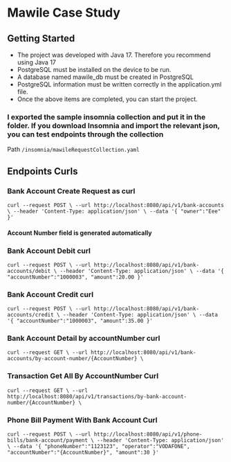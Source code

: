 # Mawile Case Study #

## Getting Started ##

* The project was developed with Java 17. Therefore you recommend using Java 17
* PostgreSQL must be installed on the device to be run.
* A database named mawile_db must be created in PostgreSQL
* PostgreSQL information must be written correctly in the application.yml file.
* Once the above items are completed, you can start the project.



### I exported the sample insomnia collection and put it in the folder. If you download Insomnia and import the relevant json, you can test endpoints through the collection ###

Path ` /insomnia/mawileRequestCollection.yaml `

## Endpoints Curls ##

### Bank Account Create Request as curl ###

`
curl --request POST \
--url http://localhost:8080/api/v1/bank-accounts \
--header 'Content-Type: application/json' \
--data '{
"owner":"Eee"
}'
`
#### Account Number field is generated automatically  ####

### Bank Account Debit curl ###

`
curl --request POST \
--url http://localhost:8080/api/v1/bank-accounts/debit \
--header 'Content-Type: application/json' \
--data '{
"accountNumber":"1000003",
"amount":20.00
}'
`

### Bank Account Credit curl ###

`
curl --request POST \
--url http://localhost:8080/api/v1/bank-accounts/credit \
--header 'Content-Type: application/json' \
--data '{
"accountNumber":"1000003",
"amount":35.00
}'
`
### Bank Account Detail by accountNumber curl ###

`
curl --request GET \
--url http://localhost:8080/api/v1/bank-accounts/by-account-number/{AccountNumber} \
`

### Transaction Get All By AccountNumber Curl ###

`
curl --request GET \
--url http://localhost:8080/api/v1/transactions/by-bank-account-number/{AccountNumber} \
`


### Phone Bill Payment With Bank Account Curl ###

`
curl --request POST \
--url http://localhost:8080/api/v1/phone-bills/bank-account/payment \
--header 'Content-Type: application/json' \
--data '{
"phoneNumber":"1123123",
"operator":"VODAFONE",
"accountNumber":"{AccountNumber}",
"amount":30
}'
`
